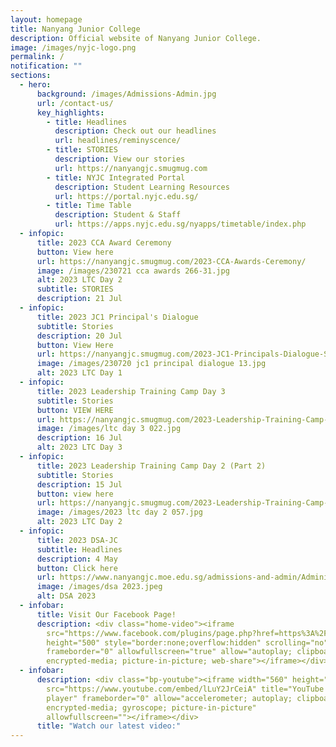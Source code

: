 ```yaml
---
layout: homepage
title: Nanyang Junior College
description: Official website of Nanyang Junior College.
image: /images/nyjc-logo.png
permalink: /
notification: ""
sections:
  - hero:
      background: /images/Admissions-Admin.jpg
      url: /contact-us/
      key_highlights:
        - title: Headlines
          description: Check out our headlines
          url: headlines/reminyscence/
        - title: STORIES
          description: View our stories
          url: https://nanyangjc.smugmug.com
        - title: NYJC Integrated Portal
          description: Student Learning Resources
          url: https://portal.nyjc.edu.sg/
        - title: Time Table
          description: Student & Staff
          url: https://apps.nyjc.edu.sg/nyapps/timetable/index.php
  - infopic:
      title: 2023 CCA Award Ceremony
      button: View here
      url: https://nanyangjc.smugmug.com/2023-CCA-Awards-Ceremony/
      image: /images/230721 cca awards 266-31.jpg
      alt: 2023 LTC Day 2
      subtitle: STORIES
      description: 21 Jul
  - infopic:
      title: 2023 JC1 Principal's Dialogue
      subtitle: Stories
      description: 20 Jul
      button: View Here
      url: https://nanyangjc.smugmug.com/2023-JC1-Principals-Dialogue-Session/
      image: /images/230720 jc1 principal dialogue 13.jpg
      alt: 2023 LTC Day 1
  - infopic:
      title: 2023 Leadership Training Camp Day 3
      subtitle: Stories
      button: VIEW HERE
      url: https://nanyangjc.smugmug.com/2023-Leadership-Training-Camp-Day-3/
      image: /images/ltc day 3 022.jpg
      description: 16 Jul
      alt: 2023 LTC Day 3
  - infopic:
      title: 2023 Leadership Training Camp Day 2 (Part 2)
      subtitle: Stories
      description: 15 Jul
      button: view here
      url: https://nanyangjc.smugmug.com/2023-Leadership-Training-Camp-Day-2-Part-2
      image: /images/2023 ltc day 2 057.jpg
      alt: 2023 LTC Day 2
  - infopic:
      title: 2023 DSA-JC
      subtitle: Headlines
      description: 4 May
      button: Click here
      url: https://www.nanyangjc.moe.edu.sg/admissions-and-admin/Administration/dsa/
      image: /images/dsa 2023.jpeg
      alt: DSA 2023
  - infobar:
      title: Visit Our Facebook Page!
      description: <div class="home-video"><iframe
        src="https://www.facebook.com/plugins/page.php?href=https%3A%2F%2Fwww.facebook.com%2FNanyangjc%2F&tabs=timeline&width=340&height=500&small_header=false&adapt_container_width=true&hide_cover=false&show_facepile=true&appId"
        height="500" style="border:none;overflow:hidden" scrolling="no"
        frameborder="0" allowfullscreen="true" allow="autoplay; clipboard-write;
        encrypted-media; picture-in-picture; web-share"></iframe></div>
  - infobar:
      description: <div class="bp-youtube"><iframe width="560" height="315"
        src="https://www.youtube.com/embed/lLuY2JrCeiA" title="YouTube video
        player" frameborder="0" allow="accelerometer; autoplay; clipboard-write;
        encrypted-media; gyroscope; picture-in-picture"
        allowfullscreen=""></iframe></div>
      title: "Watch our latest video:"
---
```

